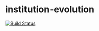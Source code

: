 # institution-evolution

[![Build Status](https://travis-ci.org/ClaireGuerin/institution-evolution.svg?branch=master)](https://travis-ci.org/ClaireGuerin/institution-evolution)